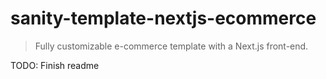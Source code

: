 # sanity-template-nextjs-ecommerce

> Fully customizable e-commerce template with a Next.js front-end.

TODO: Finish readme
